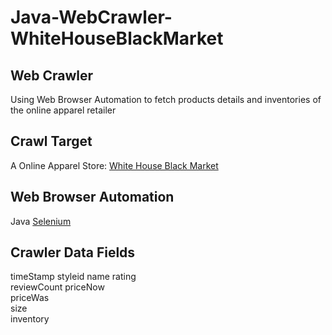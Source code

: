 # Java-WebCrawler-WhiteHouseBlackMarket

## Web Crawler
Using Web Browser Automation to fetch products details and inventories of the online apparel retailer

## Crawl Target
A Online Apparel Store: [White House Black Market](http://www.whitehouseblackmarket.com/store/) 

## Web Browser Automation
Java [Selenium](http://www.seleniumhq.org/) 

## Crawler Data Fields
timeStamp
styleid	name
rating	
reviewCount	
priceNow	
priceWas	
size	
inventory
   
    



